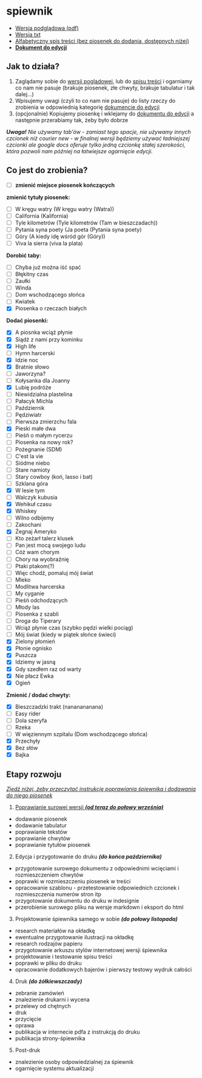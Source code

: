 # spiewnik

- [Wersja podglądowa (pdf)](https://www.dropbox.com/s/9ya7aeh9y9g6wjf/spiewnik.pdf?dl=0)
- [Wersja txt](https://github.com/iansowinski/spiewnik/blob/master/spiewnik.txt)
- [Alfabetyczny spis treści (bez piosenek do dodania, dostępnych niżej)](https://github.com/iansowinski/spiewnik/blob/master/spis.txt)
- **[Dokument do edycji](https://docs.google.com/document/d/1uRUAUEv_SaCI_815sAskEVCUBoUeLJSJrEcUolSJ8Oc/edit?usp=sharing)**

## Jak to działa?

1. Zaglądamy sobie do [wersji poglądowej](https://www.dropbox.com/s/9ya7aeh9y9g6wjf/spiewnik.pdf?dl=0), lub do [spisu treści](https://github.com/iansowinski/spiewnik/blob/master/spis.txt) i ogarniamy co nam nie pasuje (brakuje piosenek, złe chwyty, brakuje tabulatur i tak dalej...)
2. Wpisujemy uwagi (czyli to co nam nie pasuje) do listy rzeczy do zrobienia w odpowiednią kategorię [dokumencie do edycji](https://docs.google.com/document/d/1uRUAUEv_SaCI_815sAskEVCUBoUeLJSJrEcUolSJ8Oc/edit?usp=sharing)
3. (opcjonalnie) Kopiujemy piosenkę i wklejamy do [dokumentu do edycji](https://docs.google.com/document/d/1uRUAUEv_SaCI_815sAskEVCUBoUeLJSJrEcUolSJ8Oc/edit?usp=sharing) a następnie przerabiamy tak, żeby było dobrze

**_Uwaga!_** _Nie używamy tab'ów - zamiast tego spacje, nie używamy innych czcionek niż courier new - w finalnej wersji będziemy używać ładniejszej czcionki ale google docs oferuje tylko jedną czcionkę stałej szerokości, która pozwoli nam później na łatwiejsze ogarnięcie edycji._

## Co jest do zrobienia?

- [ ] **zmienić miejsce piosenek kończących**

**zmienić tytuły piosenek:**

- [ ] W kręgu watry (W kręgu watry (Watra))
- [ ] California (Kalifornia)
- [ ] Tyle kilometrów (Tyle kilometrów (Tam w bieszczadach))
- [ ] Pytania syna poety (Ja poeta (Pytania syna poety)
- [ ] Góry (A kiedy idę wśród gór (Góry))
- [ ] Viva la sierra (viva la plata)

**Dorobić taby:**

- [ ] Chyba już można iść spać
- [ ] Błękitny czas
- [ ] Zaułki
- [ ] Winda
- [ ] Dom wschodzącego słońca
- [ ] Kwiatek
- [x] Piosenka o rzeczach białych

**Dodać piosenki:**

- [x] A piosnka wciąż płynie
- [x] Siądź z nami przy kominku
- [x] High life
- [ ] Hymn harcerski
- [x] Idzie noc
- [x] Bratnie słowo
- [ ] Jaworzyna?
- [ ] Kołysanka dla Joanny
- [x] Lubię podróże
- [ ] Niewidzialna plastelina
- [ ] Pałacyk Michla
- [ ] Październik
- [ ] Pędziwiatr
- [ ] Pierwsza zmierzchu fala
- [x] Pieski małe dwa
- [ ] Pieśń o małym rycerzu
- [ ] Piosenka na nowy rok?
- [ ] Pożegnanie (SDM)
- [ ] C'est la vie
- [ ] Siódme niebo
- [ ] Stare namioty
- [ ] Stary cowboy (koń, lasso i bat)
- [ ] Szklana góra
- [x] W lesie tym
- [ ] Walczyk kubusia
- [x] Wehikuł czasu
- [x] Whiskey
- [ ] Wilno odbijemy
- [ ] Zakochani
- [x] Żegnaj Ameryko
- [ ] Kto zeżarł talerz klusek
- [ ] Pan jest mocą swojego ludu
- [ ] Cóż wam chorym
- [ ] Chory na wyobraźnię
- [ ] Ptaki ptakom(?)
- [ ] Więc chodź, pomaluj mój świat
- [ ] Mleko
- [ ] Modlitwa harcerska
- [ ] My cyganie
- [ ] Pieśń odchodzących
- [ ] Młody las
- [ ] Piosenka z szabli
- [ ] Droga do Tiperary
- [ ] Wciąż płynie czas (szybko pędzi wielki pociąg)
- [ ] Mój świat (kiedy w piątek słońce świeci)
- [x] Zielony płomień
- [x] Płonie ognisko
- [x] Puszcza
- [x] Idziemy w jasną
- [x] Gdy szedłem raz od warty
- [x] Nie płacz Ewka
- [x] Ogień

**Zmienić / dodać chwyty:**

- [x] Bieszczadzki trakt (nananananana)
- [ ] Easy rider
- [ ] Dola szeryfa
- [ ] Rzeka
- [ ] W więziennym szpitalu (Dom wschodzącego słońca)
- [x] Przechyły
- [x] Bez słów
- [x] Bajka

## Etapy rozwoju

[_Zjedź niżej, żeby przeczytać instrukcję poprawiania śpiewnika i dodawania do niego piosenek_](](https://github.com/iansowinski/spiewnik#jak-to-działa))

1. [Poprawianie surowej wersji **_(od teraz do połowy września)_**](https://github.com/iansowinski/spiewnik#jak-to-działa)

  - dodawanie piosenek
  - dodawanie tabulatur
  - poprawianie tekstów
  - poprawianie chwytów
  - poprawianie tytułów piosenek

2. Edycja i przygotowanie do druku **_(do końca października)_**

  - przygotowanie surowego dokumentu z odpowiednimi wcięciami i rozmieszczeniem chwytów
  - poprawki w rozmieszczeniu piosenek w treści
  - opracowanie szablonu - przetestowanie odpowiednich czcionek i rozmieszczenia numerów stron itp
  - przygotowanie dokumentu do druku w indesignie
  - przerobienie surowego pliku na wersje markdown i eksport do html

3. Projektowanie śpiewnika samego w sobie **_(do połowy listopada)_**

  - research materiałów na okładkę
  - ewentualne przygotowanie ilustracji na okładkę
  - research rodzajów papieru
  - przygotowanie arkuszu stylów internetowej wersji śpiewnika
  - projektowanie i testowanie spisu treści
  - poprawki w pliku do druku
  - opracowanie dodatkowych bajerów i pierwszy testowy wydruk całości

4. Druk **_(do żółkiewszczady)_**

  - zebranie zamówień
  - znalezienie drukarni i wycena
  - przelewy od chętnych
  - druk
  - przycięcie
  - oprawa
  - publikacja w internecie pdfa z instrukcją do druku
  - publikacja strony-śpiewnika

5. Post-druk

  - znalezienie osoby odpowiedzialnej za śpiewnik
  - ogarnięcie systemu aktualizacji
